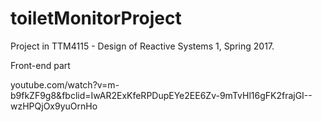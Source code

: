 # toiletMonitorProject

Project in TTM4115 - Design of Reactive Systems 1, Spring 2017.

Front-end part

youtube.com/watch?v=m-b9fkZF9g8&fbclid=IwAR2ExKfeRPDupEYe2EE6Zv-9mTvHl16gFK2frajGI--wzHPQjOx9yuOrnHo
